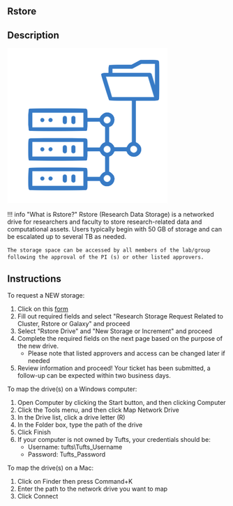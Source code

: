 ## Rstore

## Description 

![](images/researchstorage.png)

!!! info "What is Rstore?"
    Rstore (Research Data Storage) is a networked drive for researchers and faculty to store research-related data and computational assets. Users typically begin with 50 GB of storage and can be escalated up to several TB as needed.  

    The storage space can be accessed by all members of the lab/group following the approval of the PI (s) or other listed approvers. 
    

## Instructions

To request a NEW storage: 

1. Click on this [form](https://tufts.qualtrics.com/jfe/form/SV_5bUmpFT0IXeyEfj)
2. Fill out required fields and select "Research Storage Request Related to Cluster, Rstore or Galaxy" and proceed
3. Select "Rstore Drive" and "New Storage or Increment" and proceed 
4. Complete the required fields on the next page based on the purpose of the new drive.
   - Please note that listed approvers and access can be changed later if needed 
5. Review information and proceed! Your ticket has been submitted, a follow-up can be expected within two business days.


To map the drive(s) on a Windows computer:

1. Open Computer by clicking the Start button, and then clicking Computer
2. Click the Tools menu, and then click Map Network Drive
3. In the Drive list, click a drive letter (R)
4. In the Folder box, type the path of the drive
5. Click Finish
6. If your computer is not owned by Tufts, your credentials should be:
    - Username: tufts\Tufts_Username
    - Password: Tufts_Password


To map the drive(s) on a Mac:

1. Click on Finder then press Command+K
2. Enter the path to the network drive you want to map
3. Click Connect
